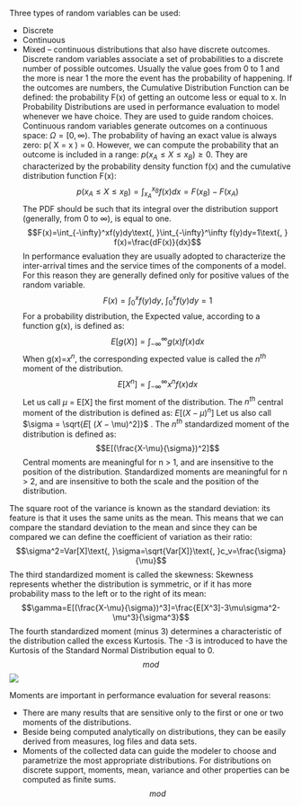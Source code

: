 Three types of random variables can be used:
- Discrete
- Continuous
- Mixed – continuous distributions that also have discrete outcomes.
Discrete random variables associate a set of probabilities to a discrete number of possible outcomes. Usually the value goes from 0 to 1 and the more is near 1 the more the event has the probability of happening.
If the outcomes are numbers, the Cumulative Distribution Function can be defined: the probability F(x) of getting an outcome less or equal to x.
In Probability Distributions are used in performance evaluation to model whenever we have choice. They are used to guide random choices. 
Continuous random variables generate outcomes on a continuous space: $\Omega=[0,\infty)$.
The probability of having an exact value is always zero: p( X = x ) = 0.
However, we can compute the probability that an outcome is included in a range: $p(x_A \le X\le x_B)\ge 0$.
They are characterized by the probability density function f(x) and the cumulative distribution function F(x): 
$$p(x_A \le X\le x_B)=\int_{x_A}^{x_B}f(x)dx= F(x_B)-F(x_A)$$
The PDF should be such that its integral over the distribution support (generally, from 0 to $\infty$), is equal to one.
$$F(x)=\int_{-\infty}^xf(y)dy\text{, }\int_{-\infty}^\infty f(y)dy=1\text{, } f(x)=\frac{dF(x)}{dx}$$
In performance evaluation they are usually adopted to characterize the inter-arrival times and the service times of the components of a model. For this reason they are generally defined only for positive values of the random variable.
$$F(x)=\int_{0}^xf(y)dy\text{, }\int_{0}^xf(y)dy=1$$
For a probability distribution, the Expected value, according to a function g(x), is defined as:
$$E[g(X)]=\int_{-\infty}^\infty g(x)f(x)dx$$When g(x)=$x^n$, the corresponding expected value is called the $n^{th}$ moment of the distribution.
$$E[X^n]=\int_{-\infty}^\infty x^nf(x)dx$$
Let us call $\mu$ = E[X] the first moment of the distribution. The $n^{th}$ central moment of the distribution is defined as: $E[(X - \mu)^n]$
Let us also call $\sigma = \sqrt{𝐸[ (𝑋 − \mu)^2]}$  . The $n^{th}$ standardized moment of the distribution is defined as:
$$E[(\frac{X-\mu}{\sigma})^2]$$
Central moments are meaningful for n > 1, and are insensitive to the position of the distribution.
Standardized moments are meaningful for n > 2, and are insensitive to both the scale and the position of the distribution.

The square root of the variance is known as the standard deviation: its feature is that it uses the same units as the mean. This means that we can compare the standard deviation to the mean and since they can be compared we can define the coefficient of variation as their ratio:
$$\sigma^2=Var[X]\text{, }\sigma=\sqrt{Var[X]}\text{, }c_v=\frac{\sigma}{\mu}$$
The third standardized moment is called the skewness: Skewness represents whether the distribution is symmetric, or if it has more probability mass to the left or to the right of its mean:
$$\gamma=E[(\frac{X-\mu}{\sigma})^3]=\frac{E[X^3]-3\mu\sigma^2-\mu^3}{\sigma^3}$$
The fourth standardized moment (minus 3) determines a characteristic of the distribution called the excess Kurtosis. The -3 is introduced to have the Kurtosis of the Standard Normal Distribution equal to 0.
$$mod$$
![](https://i.imgur.com/XR6cHmi.png)

Moments are important in performance evaluation for several reasons:
- There are many results that are sensitive only to the first or one or two moments of the distributions.
- Beside being computed analytically on distributions, they can be easily derived from measures, log files and data sets.
- Moments of the collected data can guide the modeler to choose and parametrize the most appropriate distributions.
For distributions on discrete support, moments, mean, variance and other properties can be computed as finite sums.
$$mod$$
